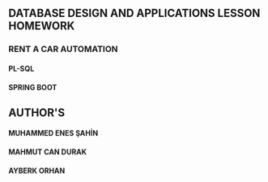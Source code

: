 

## DATABASE DESIGN AND APPLICATIONS LESSON HOMEWORK
### RENT A CAR AUTOMATION
#### PL-SQL
#### SPRING BOOT





## AUTHOR'S
#### MUHAMMED ENES ŞAHİN
#### MAHMUT CAN DURAK
#### AYBERK ORHAN
